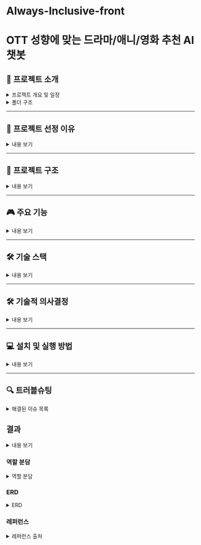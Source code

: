 # Always-Inclusive-front

# OTT 성향에 맞는 드라마/애니/영화 추천 AI 챗봇

## 📌 프로젝트 소개

<details>
<summary>프로젝트 개요 및 일정</summary>

### 프로젝트 개요

각 OTT가 제공하는 콘텐츠(영화/드라마/애니메이션)를 분석 및 분류하여, 분위기가 비슷한 것들끼리 묶어서 새로운 카테고리를 생성합니다. 그리고 사용자에게 카테고리를 선택하게 하여, 적절한 추천 목록을 제공하는 추천 시스템입니다.

### 개발 환경 및 사용 예정 기술
- **IDE**: Visual Studio Code
- **OS**: Windows
- **가상 환경**: myvenv
- **버전 관리**: Git

### 개발 일정
- **12월 30일 ~ 1월 3일**: 역할 분담 및 아이디어 정리, SA문서, README 작성, 와이어프레임 작성
- **1월 6일 ~ 1월 10일**: 개발 툴 확정 및 세팅, MVP 개발 시작
- **1월 7일 ~ 1월 9일**: 로고 및 배경 제작(수정), MVP 기능 개발
- **1월 10**: 크롤링 시작, 세부 기능 개발, LangChain 마무리, Django 개발 시작 준비 단계
- **1월 13 ~ 1월 15**: 크롤링 마무리, 와이어 프레임 기준 프론트 및 백엔드 세부 기능 구현 및 수정.
- 이후 일정은 추가 예정
  
</details>

<details>
<summary>폴더 구조</summary>
   
### 폴더 구조 

```bash
OTTRecommendationSystem/   # (1) repository_root
├─ .gitignore
├─ README.md
├─ requirements.txt
├─ venv/                    # 가상 환경
├─ my_project/              # (2) project_root
│  ├─ apps/
│  │  └─ myapp/
│  │     ├─ models/
│  │     │  ├─ __init__.py
│  │     │  ├─ profile.py
│  │     │  └─ instagram.py
│  │     ├─ views/
│  │     ├─ forms/
│  │     ├─ admin.py
│  │     ├─ models.py
│  │     └─ tests.py
│  ├─ config/                # (3) configuration_root
│  │  ├─ settings/
│  │  │  ├─ __init__.py
│  │  │  ├─ base.py
│  │  │  ├─ dev.py
│  │  │  └─ prod.py
│  │  ├─ asgi.py
│  │  ├─ urls.py
│  │  └─ wsgi.py
│  ├─ static/
│  │  └─ assets/             # 정적 파일
│  ├─ media/
│  │  └─ uploads/            # 업로드 파일
│  ├─ templates/
│  │  └─ myapp/
│  └─ manage.py
```

</details>

---

## 🌟 프로젝트 선정 이유


<details>
<summary>내용 보기</summary>

요즘은 각 OTT마다 방대한 양의 미디어 콘텐츠가 제공되고 있어, 사용자가 원하는 콘텐츠를 선택하는 데 많은 시간이 소요됩니다.  
특히, 플랫폼마다 추천 알고리즘의 편차가 커 사용자가 자신의 취향에 딱 맞는 콘텐츠를 찾기 어려운 상황입니다.  

이 프로젝트는 이러한 문제를 해결하기 위해 시작되었습니다.  
OTT에서 제공하는 콘텐츠를 분석 및 분류하여 **사용자 맞춤형 추천 시스템**을 개발함으로써, 번거로움 없이 바로 콘텐츠에 몰입할 수 있는 환경을 제공하고자 합니다.  
이를 통해 사용자는 **플랫폼의 경계를 넘어선 통합 추천 경험**을 얻을 수 있으며, **콘텐츠 소비의 효율성** 또한 크게 향상될 것으로 기대됩니다.


</details>

---

## 📁 프로젝트 구조

<details>
<summary>내용 보기</summary>

![프로젝트구조(12조)_2](https://github.com/user-attachments/assets/0555f520-f07c-4bb7-8327-26f54e4eee52)


</details>

---

## 🎮 주요 기능

<details>
<summary>내용 보기</summary>

1. **콘텐츠 분석 및 분류**
   - 영화, 드라마, 애니메이션 등 다양한 OTT 콘텐츠의 분위기를 자동으로 분석.
   - 분석된 콘텐츠를 새로운 카테고리로 묶어 사용자에게 제공.

2. **추천 시스템**
   - 사용자가 선호하는 카테고리를 선택하면 관련 콘텐츠 추천.
   - 유사 콘텐츠 추천 알고리즘 적용.

3. **사용자 인터페이스**
   - 직관적인 UI로 카테고리 선택 및 추천 결과 확인 가능.
   - 검색 필터 기능으로 세부적인 콘텐츠 검색 지원.

4. **데이터 관리**
   - MariaDB를 사용해 콘텐츠 데이터를 안전하고 효율적으로 저장.
   - Django Admin을 통해 데이터 관리 및 검토 가능.

</details>

---

## 🛠 기술 스택

<details>
<summary>내용 보기</summary>

- **Backend**: Django REST Framework, Python 3.10
- **Database**: MariaDB
- **Frontend**: Uizard, Figma 

</details>

---

## 🛠 기술적 의사결정

<details>
<summary>내용 보기</summary>

## 1. **Django**

**비교군**: FastAPI, Flask

**선택 이유**:

- Django는 "**배터리 포함 프레임워크**"로, 인증, 관리자 페이지, ORM, URL 라우팅 등 웹 애플리케이션 제작에 필요한 기능들을 기본적으로 제공합니다. 이는 프로젝트 초기 개발 속도를 높이고 구조를 체계적으로 설계할 수 있게 합니다.
- OTT 사이트별 카테고리 분류 및 추천 시스템은 데이터 모델링과 데이터베이스 관리가 핵심인데, Django ORM은 이를 효과적으로 지원합니다.
- FastAPI와 Flask는 더 가볍고 유연하지만, Django는 대규모 프로젝트에 적합하며 커뮤니티와 문서화도 훨씬 풍부합니다.

---

## 2. **LangChain**

**비교군**: LlamaIndex

**선택 이유**:

- LangChain은 **RAG (Retrieval-Augmented Generation)** 기술에서 대화형 AI의 컨텍스트를 확장하는 데 최적화되어 있습니다.
- LlamaIndex는 데이터 인덱싱 및 검색에 특화되어 있으나, LangChain은 다양한 AI 모델과 API 간의 연동, 대화 흐름 관리 기능 등 더 폭넓은 기능을 제공합니다.
- 본 프로젝트에서 OpenAI API와의 통합을 고려할 때, LangChain의 높은 확장성과 편리한 인터페이스가 강점입니다.

---

## 3. **Uizard, Figma 혼합 활용**

**비교군**: **Uizard, Figma**

**선택 이유**:

이번 프로젝트에서는 초기 설계 속도와 최종 디자인의 품질을 모두 충족시키기 위해 **Uizard와 Figma를 혼합 사용**하기로 결정했습니다.

- **초기 단계**: Uizard를 활용하여 UI 프로토타입을 빠르게 제작하고, 팀원 간 피드백을 반영합니다.
- **후속 단계**: Figma를 통해 세부적인 UI/UX 설계를 진행하며, 협업과 플러그인 기능을 활용해 완성도 높은 결과물을 제작합니다. 이를 통해 프로젝트 진행 속도를 높이고, 동시에 디자인의 정교함을 유지할 수 있습니다.

---

## 4. **MariaDB**

**비교군**: PostgreSQL

**선택 이유**:

- MariaDB는 MySQL 기반으로 시작되어 기존 MySQL 경험을 가진 팀원들이 더 쉽게 활용할 수 있습니다.
- PostgreSQL이 JSON 데이터 처리와 확장성 면에서 우수하나, MariaDB는 **성능이 가벼우며 복잡하지 않은 데이터 처리**에 적합합니다.
- 프로젝트 데이터가 OTT 카테고리와 추천 시스템 중심으로 상대적으로 간단하게 설계되므로 MariaDB가 적절합니다.

---

## 5. **OpenAI**

**비교군**: Gemini, Claude

**선택 이유**:

- OpenAI의 GPT 모델은 대화형 AI 구현에서 가장 성능이 입증된 모델 중 하나입니다.
- Gemini와 Claude는 특정 도메인에서 유리한 면이 있으나, OpenAI는 **광범위한 언어 모델 성능**과 사용성, 풍부한 API 지원이 프로젝트 요구사항과 잘 맞습니다.
- 특히, 다국어 지원과 정교한 추천 대화 흐름 설계가 가능하다는 점이 강점입니다.

---

## 6. **AWS**

**비교군**: Google Cloud, Azure

**선택 이유**:

- AWS는 클라우드 서비스 중 가장 **광범위한 서비스 포트폴리오와 유연성**을 제공합니다.
- Google Cloud는 데이터 분석 도구에서 강점이 있지만, AWS는 **AI/ML 서비스, 스토리지, 서버리스 기능** 등 다양한 요구사항을 충족할 수 있습니다.
- Azure는 Microsoft 생태계와의 통합이 장점이지만, AWS의 높은 시장 점유율과 풍부한 레퍼런스가 선택의 이유입니다.

</details>

---

## 💻 설치 및 실행 방법

<details>
<summary>내용 보기</summary>

### 1. **환경 설정**
1. 저장소를 클론합니다.
   ```bash
   git clone https://github.com/your-repository-url.git
   cd your-repository-name

2. 가상 환경을 생성하고 활성화합니다.

```bash
python -m venv myvenv
source myvenv/bin/activate  # macOS/Linux
myvenv\Scripts\activate
```
3. 필수 패키지를 설치합니다.

```bash
pip install -r requirements.txt
```


### 2. **데이터 베이스 설정**

1. settings.py에서 데이터베이스 정보를 수정합니다.
```python
DATABASES ={
}
```
2. 마이그레이션을 실행합니다.

```bash
python manage.py makemigrations
python manage.py migrate
```


### **3. 서버 실행**

1. 개발 서버를 실행합니다.
```bash
python manage.py runserver
```

</details>

---

## 🔍 트러블슈팅
<details>
<summary>해결된 이슈 목록</summary>

| 문제 발생일   | 이슈 내용   | 해결 방안 | 담당자 |
|--------------|-------------|-----------|-------|
|2025년 1월 13일|html 파일에 css파일의 스타일 미적용 문제|css 파일 경로 설정|장승환|
|2025년 1월 14일|Footer 화면 하단 고정 및 적용|           |장승환|
|2025년 1월 13일|데이터크롤링 상세페이지 접속 코드| |이명혜|
|2025년 1월 13일|셀레니움을 활용한 데이터 크롤링|           |김건태|
|              |             |           |       |
|              |             |           |       |
|              |             |           |       |
|              |             |           |       |
|              |             |           |       |
|              |             |           |       |
|              |             |           |       |
|              |             |           |       |
|              |             |           |       |
|              |             |           |       |
|              |             |           |       |


</details>


## 결과

<details>
<summary>내용 보기</summary>

(공란)

</details>


  
### 역할 분담
<details>
<summary>역할 분담</summary>

| 이름     | 역할       | 업무                                       |
|----------|------------|--------------------------------------------|
| 장승환   | 프론트엔드 | 프로젝트 일정 관리 및 문서화 작업, UI 설계 및 구현 |
| 김건태   | 크롤링     | 데이터 크롤링                             |
| 박수호B  | 백엔드 및 데이터 엔지니어 | LangChain 활용 데이터 처리 및 RAG 시스템 구현 |
| 이명혜   | 크롤링     | 데이터 크롤링                             |

</details>



### ERD

<details>
<summary>ERD</summary>

<details>
<summary>ERD 1.0 </summary>
<img src = https://github.com/user-attachments/assets/0fffd09e-036f-426a-ac29-901c0dbfdca1>
</details>

<details>
<summary>ERD 1.1 </summary>
<image (1) src = https://github.com/user-attachments/assets/b3abd6a2-bf37-4c42-89c8-3842f104225f>
</details>

<details>
<summary>ERD 1.11 </summary>
<image (2) src = https://github.com/user-attachments/assets/6ad73f79-c7a4-4ce6-9bff-8bda5e604938>
</details>

<details>
<summary>ERD 1.2 </summary>
<image src = https://github.com/user-attachments/assets/8d41b55d-07e2-4182-bf5d-dafb6ff5e124>
</details>

</details>

### 레퍼런스 
<details>
<summary>레퍼런스 출처</summary>
- https://teamsparta.notion.site/SA-97b05811e819459db6bfd1cd79ae6c1a
- [TVING](https://www.tving.com/onboarding)
- https://www.netflix.com/kr/
- https://watcha.com/browse/video
- [https://teamsparta.notion.site/SA-97b05811e819459db6bfd1cd79ae6c1a](https://www.notion.so/SA-97b05811e819459db6bfd1cd79ae6c1a?pvs=21)
- [https://velog.io/@anjaekk/python절대경로상대경로-상대경로-import-에러이유와-해결](https://velog.io/@anjaekk/python%EC%A0%88%EB%8C%80%EA%B2%BD%EB%A1%9C%EC%83%81%EB%8C%80%EA%B2%BD%EB%A1%9C-%EC%83%81%EB%8C%80%EA%B2%BD%EB%A1%9C-import-%EC%97%90%EB%9F%AC%EC%9D%B4%EC%9C%A0%EC%99%80-%ED%95%B4%EA%B2%B0)

</details>

